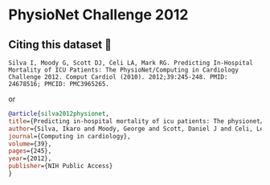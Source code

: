 # PhysioNet Challenge 2012

## Citing this dataset 🤗
`Silva I, Moody G, Scott DJ, Celi LA, Mark RG. Predicting In-Hospital Mortality of ICU Patients: The PhysioNet/Computing in Cardiology Challenge 2012. Comput Cardiol (2010). 2012;39:245-248. PMID: 24678516; PMCID: PMC3965265.`

or

```bibtex
@article{silva2012physionet,
title={Predicting in-hospital mortality of icu patients: The physionet/computing in cardiology challenge 2012},
author={Silva, Ikaro and Moody, George and Scott, Daniel J and Celi, Leo A and Mark, Roger G},
journal={Computing in cardiology},
volume={39},
pages={245},
year={2012},
publisher={NIH Public Access}
}
```
